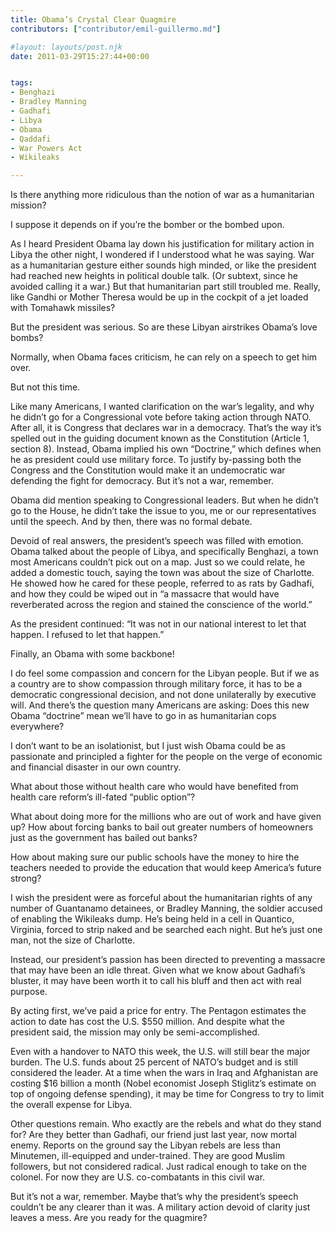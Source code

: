 ```yaml
---
title: Obama’s Crystal Clear Quagmire
contributors: ["contributor/emil-guillermo.md"]

#layout: layouts/post.njk
date: 2011-03-29T15:27:44+00:00


tags:
- Benghazi
- Bradley Manning
- Gadhafi
- Libya
- Obama
- Qaddafi
- War Powers Act
- Wikileaks

---
```


Is there anything more ridiculous than the notion of war as a humanitarian
mission?

I suppose it depends on if you’re the bomber or the bombed upon.

As I heard President Obama lay down his justification for military action in
Libya the other night, I wondered if I understood what he was saying. War as a
humanitarian gesture either sounds high minded, or like the president had
reached new heights in political double talk. (Or subtext, since he avoided
calling it a war.) But that humanitarian part still troubled me. Really, like
Gandhi or Mother Theresa would be up in the cockpit of a jet loaded with
Tomahawk missiles?

But the president was serious. So are these Libyan airstrikes Obama’s love
bombs?

Normally, when Obama faces criticism, he can rely on a speech to get him over.

But not this time.

Like many Americans, I wanted clarification on the war’s legality, and why he
didn’t go for a Congressional vote before taking action through NATO. After all,
it is Congress that declares war in a democracy. That’s the way it’s spelled out
in the guiding document known as the Constitution (Article 1, section 8).
Instead, Obama implied his own “Doctrine,” which defines when he as president
could use military force. To justify by-passing both the Congress and the
Constitution would make it an undemocratic war defending the fight for
democracy. But it’s not a war, remember.

Obama did mention speaking to Congressional leaders. But when he didn’t go to
the House, he didn’t take the issue to you, me or our representatives until the
speech.  And by then, there was no formal debate.

Devoid of real answers, the president’s speech was filled with emotion. Obama
talked about the people of Libya, and specifically Benghazi, a town most
Americans couldn’t pick out on a map. Just so we could relate, he added a
domestic touch, saying the town was about the size of Charlotte. He showed how
he cared for these people, referred to as rats by Gadhafi, and how they could be
wiped out in “a massacre that would have reverberated across the region and
stained the conscience of the world.”

As the president continued:  “It was not in our national interest to let that
happen. I refused to let that happen.”

Finally, an Obama with some backbone!

I do feel some compassion and concern for the Libyan people. But if we as a
country are to show compassion through military force, it has to be a democratic
congressional decision, and not done unilaterally by executive will.    And
there’s the question many Americans are asking: Does this new Obama “doctrine”
mean we’ll have to go in as humanitarian cops everywhere?

I don’t want to be an isolationist, but I just wish Obama could be as passionate
and principled a fighter for the people on the verge of economic and financial
disaster in our own country.

What about those without health care who would have benefited from health care
reform’s ill-fated “public option”?

What about doing more for the millions who are out of work and have given up?
How about forcing banks to bail out greater numbers of homeowners just as the
government has bailed out banks?

How about making sure our public schools have the money to hire the teachers
needed to provide the education that would keep America’s future strong?

I wish the president were as forceful about the humanitarian rights of any
number of Guantanamo detainees, or Bradley Manning, the soldier accused of
enabling the Wikileaks dump. He’s being held in a cell in Quantico, Virginia,
forced to strip naked and be searched each night. But he’s just one man, not the
size of Charlotte.

Instead, our president’s passion has been directed to preventing a massacre that
may have been an idle threat. Given what we know about Gadhafi’s bluster, it may
have been worth it to call his bluff and then act with real purpose.

By acting first, we’ve paid a price for entry. The Pentagon estimates the action
to date has cost the U.S. $550 million. And despite what the president said, the
mission may only be semi-accomplished.

Even with a handover to NATO this week, the U.S. will still bear the major
burden. The U.S. funds about 25 percent of NATO’s budget and is still considered
the leader.  At a time when the wars in Iraq and Afghanistan are costing $16
billion a month (Nobel economist Joseph Stiglitz’s estimate on top of ongoing
defense spending), it may be time for Congress to try to limit the overall
expense for Libya.

Other questions remain. Who exactly are the rebels and what do they stand for?
Are they better than Gadhafi, our friend just last year, now mortal enemy.
Reports on the ground say the Libyan rebels are less than Minutemen,
ill-equipped and under-trained. They are good Muslim followers, but not
considered radical. Just radical enough to take on the colonel.  For now they
are U.S. co-combatants in this civil war.

But it’s not a war, remember. Maybe that’s why the president’s speech couldn’t
be any clearer than it was.  A military action devoid of clarity just leaves a
mess.   Are you ready for the quagmire?
